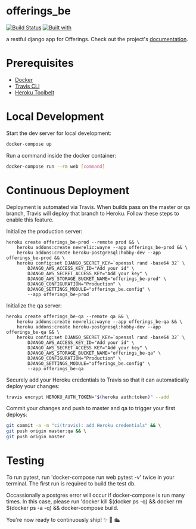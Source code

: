# offerings_be

[![Build Status](https://travis-ci.org/Ajshannon/offerings_be.svg?branch=master)](https://travis-ci.org/Ajshannon/offerings_be)
[![Built with](https://img.shields.io/badge/Built_with-Cookiecutter_Django_Rest-F7B633.svg)](https://github.com/agconti/cookiecutter-django-rest)

a restful django app for Offerings. Check out the project's [documentation](http://Ajshannon.github.io/offerings_be/).

# Prerequisites

- [Docker](https://docs.docker.com/docker-for-mac/install/)  
- [Travis CLI](http://blog.travis-ci.com/2013-01-14-new-client/)
- [Heroku Toolbelt](https://toolbelt.heroku.com/)

# Local Development

Start the dev server for local development:
```bash
docker-compose up
```

Run a command inside the docker container:

```bash
docker-compose run --rm web [command]
```

# Continuous Deployment

Deployment is automated via Travis. When builds pass on the master or qa branch, Travis will deploy that branch to Heroku. Follow these steps to enable this feature.

Initialize the production server:

```
heroku create offerings_be-prod --remote prod && \
    heroku addons:create newrelic:wayne --app offerings_be-prod && \
    heroku addons:create heroku-postgresql:hobby-dev --app offerings_be-prod && \
    heroku config:set DJANGO_SECRET_KEY=`openssl rand -base64 32` \
        DJANGO_AWS_ACCESS_KEY_ID="Add your id" \
        DJANGO_AWS_SECRET_ACCESS_KEY="Add your key" \
        DJANGO_AWS_STORAGE_BUCKET_NAME="offerings_be-prod" \
        DJANGO_CONFIGURATION="Production" \
        DJANGO_SETTINGS_MODULE="offerings_be.config" \
        --app offerings_be-prod
```

Initialize the qa server:

```
heroku create offerings_be-qa --remote qa && \
    heroku addons:create newrelic:wayne --app offerings_be-qa && \
    heroku addons:create heroku-postgresql:hobby-dev --app offerings_be-qa && \
    heroku config:set DJANGO_SECRET_KEY=`openssl rand -base64 32` \
        DJANGO_AWS_ACCESS_KEY_ID="Add your id" \
        DJANGO_AWS_SECRET_ACCESS_KEY="Add your key" \
        DJANGO_AWS_STORAGE_BUCKET_NAME="offerings_be-qa" \
        DJANGO_CONFIGURATION="Production" \
        DJANGO_SETTINGS_MODULE="offerings_be.config" \
        --app offerings_be-qa
```

Securely add your Heroku credentials to Travis so that it can automatically deploy your changes:

```bash
travis encrypt HEROKU_AUTH_TOKEN="$(heroku auth:token)" --add
```

Commit your changes and push to master and qa to trigger your first deploys:

```bash
git commit -a -m "ci(travis): add Heroku credentials" && \
git push origin master:qa && \
git push origin master
```

# Testing

To run pytest, run 'docker-compose run web pytest -v' twice in your terminal.  The first run is required to build the test db.

Occassionally a postgres error will occur if docker-compose is run many times.  In this case, please run
'docker kill $(docker ps -q) && docker rm $(docker ps -a -q) && docker-compose build.

You're now ready to continuously ship! ✨ 💅 🛳



